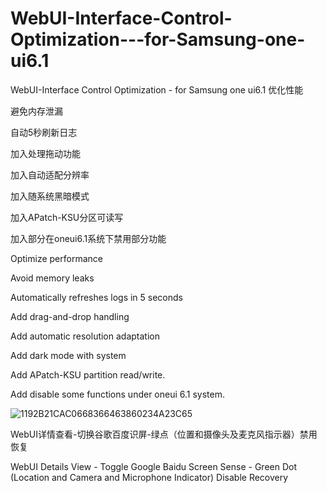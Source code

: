 # WebUI-Interface-Control-Optimization---for-Samsung-one-ui6.1
WebUI-Interface Control Optimization - for Samsung one ui6.1
优化性能

避免内存泄漏

自动5秒刷新日志

加入处理拖动功能

加入自动适配分辨率

加入随系统黑暗模式

加入APatch-KSU分区可读写

加入部分在oneui6.1系统下禁用部分功能

Optimize performance

Avoid memory leaks

Automatically refreshes logs in 5 seconds

Add drag-and-drop handling

Add automatic resolution adaptation

Add dark mode with system

Add APatch-KSU partition read/write.

Add disable some functions under oneui 6.1 system.

![1192B21CAC0668366463860234A23C65](https://github.com/user-attachments/assets/d8c3dbbb-b883-423a-92c5-8b9dd03ec850)


WebUI详情查看-切换谷歌百度识屏-绿点（位置和摄像头及麦克风指示器）禁用恢复

WebUI Details View - Toggle Google Baidu Screen Sense - Green Dot (Location and Camera and Microphone Indicator) Disable Recovery

